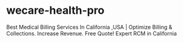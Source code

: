 # wecare-health-pro
Best Medical Billing Services In California ,USA | Optimize Billing &amp; Collections. Increase Revenue. Free Quote! Expert RCM in California
